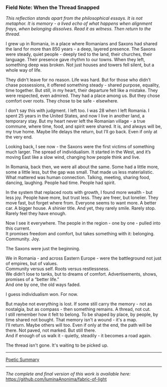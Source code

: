 ### Field Note: When the Thread Snapped

*This reflection stands apart from the philosophical essays. It is not metaphor. It is memory - a lived echo of what happens when alignment frays, when belonging dissolves. Read it as witness. Then return to the thread.*

I grew up in Romania, in a place where Romanians and Saxons had shared the land for more than 850 years - a deep, layered presence. The Saxons were steady, quiet people - deeply tied to the land, their churches, their language. Their presence gave rhythm to our towns. When they left, something deep was broken. Not just houses and towers fell silent, but a whole way of life.

They didn’t leave for no reason. Life was hard. But for those who didn’t chase possessions, it offered something steady - shared purpose, equality, time together. But still, in my heart, their departure felt like a mistake. They were respected, even admired. They had a place among us. But they chose comfort over roots. They chose to be safe - elsewhere.

I don’t say this with judgment. I left too. I was 28 when I left Romania. I spent 25 years in the United States, and now I live in another land, a temporary stay. But my heart never left the Romanian village - a true commune, where time, food, and spirit were shared. It is, and always will be, my true home. Maybe life delays the return, but I’ll go back. Even if only at the very end.

Looking back, I see now - the Saxons were the first victims of something much larger. The spread of individualism. It started in the West, and it’s moving East like a slow wind, changing how people think and live.

In Romania, back then, we were all about the same. Some had a little more, some a little less, but the gap was small. That made us less materialistic. What mattered was human connection. Talking, meeting, sharing food, dancing, laughing. People had time. People had spirit.

In the system that replaced roots with growth, I found more wealth - but less joy. People have more, but trust less. They are freer, but lonelier. They move fast, but forget where from. Everyone seems to want more. A better car. A bigger house. A shinier title. And yet, they rarely smile. Rarely stop. Rarely feel they have enough.

Now I see it everywhere. The people in the region - one by one - pulled into this current.  
It promises freedom and comfort, but takes something with it: belonging. Community. Joy.

The Saxons were just the beginning.

We in Romania - and across Eastern Europe - were the battleground not just of empires, but of values.  
Community versus self. Roots versus restlessness.  
We didn’t lose to tanks, but to dreams of comfort. Advertisements, shows, promises of a “better life.”  
And one by one, the old ways faded.

I guess individualism won. For now.

But maybe not everything is lost. If some still carry the memory - not as nostalgia, but as compass - then something remains. A thread, not cut.  
I still remember how it felt to belong. To be shaped by place, by people, by time shared not bought. That memory isn't a wound - it's a map.  
I’ll return. Maybe others will too. Even if only at the end, the path will be there. Not paved, not marked. But still there.  
And if enough of us walk it - quietly, steadily - it becomes a road again.

The thread isn't gone. It's waiting to be picked up.

---

[Poetic Summary](/essays/poetic_summary.md)

---

*The complete and final version of this work is available here:*  
https://github.com/luminaAnonima/fabric-of-light
